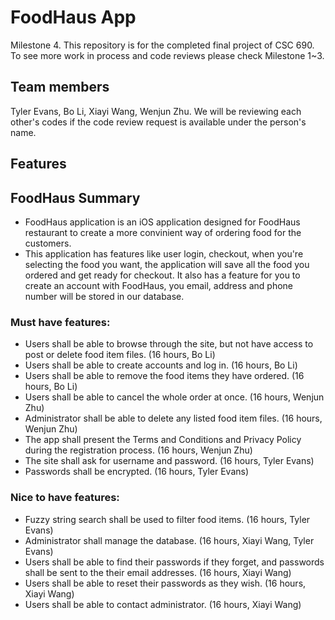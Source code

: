 # FoodHaus App
Milestone 4. This repository is for the completed final project of CSC 690. To see more work in process and code reviews please check Milestone 1~3.

## Team members

Tyler Evans, Bo Li, Xiayi Wang, Wenjun Zhu. We will be reviewing each other's codes if the code review request is available under the person's name.

## Features

## FoodHaus Summary

* FoodHaus application is an iOS application designed for FoodHaus restaurant to create a more convinient way of ordering food for the customers. 
* This application has features like user login, checkout, when you're selecting the food you want, the application will save all the food you ordered and get ready for checkout. It also has a feature for you to create an account with FoodHaus, you email, address and phone number will be stored in our database.


### Must have features:
* Users shall be able to browse through the site, but not have access to post or delete food item files. (16 hours, Bo Li)
* Users shall be able to create accounts and log in. (16 hours, Bo Li)
* Users shall be able to remove the food items they have ordered. (16 hours, Bo Li)
* Users shall be able to cancel the whole order at once. (16 hours, Wenjun Zhu)
* Administrator shall be able to delete any listed food item files. (16 hours, Wenjun Zhu)
* The app shall present the Terms and Conditions and Privacy Policy during the registration process. (16 hours, Wenjun Zhu)
* The site shall ask for username and password. (16 hours, Tyler Evans)
* Passwords shall be encrypted. (16 hours, Tyler Evans)

### Nice to have features:
* Fuzzy string search shall be used to filter food items. (16 hours, Tyler Evans)
* Administrator shall manage the database. (16 hours, Xiayi Wang, Tyler Evans)
* Users shall be able to find their passwords if they forget, and passwords shall be sent to the their email addresses. (16 hours, Xiayi Wang)
* Users shall be able to reset their passwords as they wish. (16 hours, Xiayi Wang)
* Users shall be able to contact administrator. (16 hours, Xiayi Wang)
